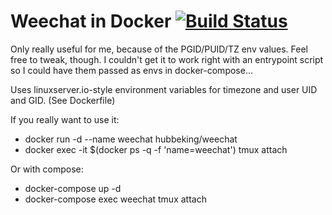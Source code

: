 # Weechat in Docker [![Build Status](https://img.shields.io/docker/cloud/build/hubbeking/weechat.svg)](https://hub.docker.com/r/hubbeking/weechat)

Only really useful for me, because of the PGID/PUID/TZ env values. Feel free to tweak, though.
I couldn't get it to work right with an entrypoint script so I could have them passed as envs in docker-compose...

Uses linuxserver.io-style environment variables for timezone and user UID and GID. (See Dockerfile)

If you really want to use it:
  - docker run -d --name weechat hubbeking/weechat
  - docker exec -it $(docker ps -q -f 'name=weechat') tmux attach

Or with compose:
  - docker-compose up -d
  - docker-compose exec weechat tmux attach
